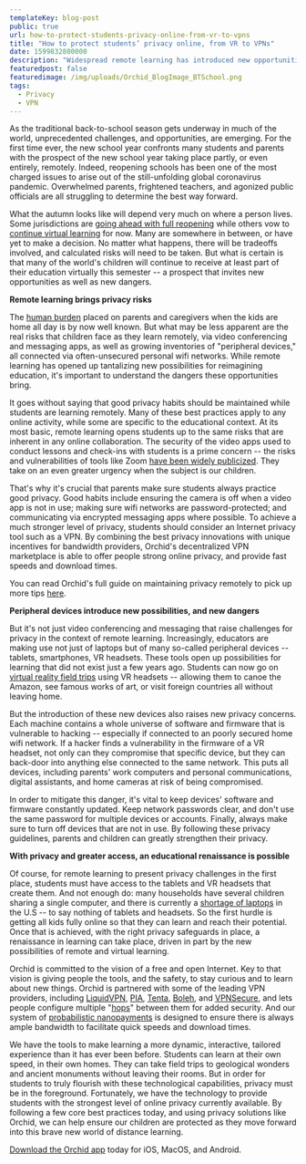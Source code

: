 ```yaml
---
templateKey: blog-post
public: true
url: how-to-protect-students-privacy-online-from-vr-to-vpns
title: "How to protect students’ privacy online, from VR to VPNs"
date: 1599832800000
description: "Widespread remote learning has introduced new opportunities as well as new dangers"
featuredpost: false
featuredimage: /img/uploads/Orchid_BlogImage_BTSchool.png
tags:
  - Privacy
  - VPN
---
```

As the traditional back-to-school season gets underway in much of the world, unprecedented challenges, and opportunities, are emerging. For the first time ever, the new school year confronts many students and parents with the prospect of the new school year taking place partly, or even entirely, remotely. Indeed, reopening schools has been one of the most charged issues to arise out of the still-unfolding global coronavirus pandemic. Overwhelmed parents, frightened teachers, and agonized public officials are all struggling to determine the best way forward.

What the autumn looks like will depend very much on where a person lives. Some jurisdictions are [going ahead with full reopening](https://www.washingtonpost.com/local/education/florida-coronavirus-schools/2020/08/14/a37b39a8-dd99-11ea-b205-ff838e15a9a6_story.html) while others vow to [continue virtual learning](https://edsource.org/2020/schools-in-los-angeles-san-diego-wont-reopen-for-in-person-learning-next-month/635924) for now. Many are somewhere in between, or have yet to make a decision. No matter what happens, there will be tradeoffs involved, and calculated risks will need to be taken. But what is certain is that many of the world's children will continue to receive at least part of their education virtually this semester -- a prospect that invites new opportunities as well as new dangers.

**Remote learning brings privacy risks**

The [human burden](https://nypost.com/2020/03/29/remote-learning-is-turning-out-to-be-a-burden-for-parents/) placed on parents and caregivers when the kids are home all day is by now well known. But what may be less apparent are the real risks that children face as they learn remotely, via video conferencing and messaging apps, as well as growing inventories of "peripheral devices," all connected via often-unsecured personal wifi networks. While remote learning has opened up tantalizing new possibilities for reimagining education, it's important to understand the dangers these opportunities bring.

It goes without saying that good privacy habits should be maintained while students are learning remotely. Many of these best practices apply to any online activity, while some are specific to the educational context. At its most basic, remote learning opens students up to the same risks that are inherent in any online collaboration. The security of the video apps used to conduct lessons and check-ins with students is a prime concern -- the risks and vulnerabilities of tools like Zoom [have been widely publicized](https://www.theguardian.com/technology/2020/apr/08/zoom-privacy-video-chat-alternatives#:~:text=Cons%3A%20Zoom%20has%20had%20some,over%20a%20Zoom%20user's%20Mac.). They take on an even greater urgency when the subject is our children.

That's why it's crucial that parents make sure students always practice good privacy. Good habits include ensuring the camera is off when a video app is not in use; making sure wifi networks are password-protected; and communicating via encrypted messaging apps where possible. To achieve a much stronger level of privacy, students should consider an Internet privacy tool such as a VPN. By combining the best privacy innovations with unique incentives for bandwidth providers, Orchid's decentralized VPN marketplace is able to offer people strong online privacy, and provide fast speeds and download times.

You can read Orchid's full guide on maintaining privacy remotely to pick up more tips [here](/tips-for-protecting-your-privacy-while-working-from-home/).

**Peripheral devices introduce new possibilities, and new dangers**

But it's not just video conferencing and messaging that raise challenges for privacy in the context of remote learning. Increasingly, educators are making use not just of laptops but of many so-called peripheral devices -- tablets, smartphones, VR headsets. These tools open up possibilities for learning that did not exist just a few years ago. Students can now go on [virtual reality field trips](https://www.weareteachers.com/best-virtual-field-trips/) using VR headsets -- allowing them to canoe the Amazon, see famous works of art, or visit foreign countries all without leaving home.

But the introduction of these new devices also raises new privacy concerns. Each machine contains a whole universe of software and firmware that is vulnerable to hacking -- especially if connected to an poorly secured home wifi network. If a hacker finds a vulnerability in the firmware of a VR headset, not only can they compromise that specific device, but they can back-door into anything else connected to the same network. This puts all devices, including parents' work computers and personal communications, digital assistants, and home cameras at risk of being compromised.

In order to mitigate this danger, it's vital to keep devices' software and firmware constantly updated. Keep network passwords clear, and don't use the same password for multiple devices or accounts. Finally, always make sure to turn off devices that are not in use. By following these privacy guidelines, parents and children can greatly strengthen their privacy.

**With privacy and greater access, an educational renaissance is possible**

Of course, for remote learning to present privacy challenges in the first place, students must have access to the tablets and VR headsets that create them. And not enough do: many households have several children sharing a single computer, and there is currently a [shortage of laptops](https://www.wsj.com/articles/laptop-shortage-hits-u-s-schools-as-thousands-face-online-learning-without-device-11598434201) in the U.S -- to say nothing of tablets and headsets. So the first hurdle is getting all kids fully online so that they can learn and reach their potential. Once that is achieved, with the right privacy safeguards in place, a renaissance in learning can take place, driven in part by the new possibilities of remote and virtual learning.

Orchid is committed to the vision of a free and open Internet. Key to that vision is giving people the tools, and the safety, to stay curious and to learn about new things. Orchid is partnered with some of the leading VPN providers, including [LiquidVPN](/orchid-partners-with-liquidvpn/), [PIA](/pia-bringing-trusted-private-bandwidth-to-orchid-users/), [Tenta](https://tenta.com/), [Boleh](https://www.bolehvpn.net/), and [VPNSecure](/orchid-partners-with-vpnsecure/), and lets people configure multiple "[hops](/what-is-a-hop/)" between them for added security. And our system of [probabilistic nanopayments](/introducing-nanopayments/) is designed to ensure there is always ample bandwidth to facilitate quick speeds and download times.

We have the tools to make learning a more dynamic, interactive, tailored experience than it has ever been before. Students can learn at their own speed, in their own homes. They can take field trips to geological wonders and ancient monuments without leaving their rooms. But in order for students to truly flourish with these technological capabilities, privacy must be in the foreground. Fortunately, we have the technology to provide students with the strongest level of online privacy currently available. By following a few core best practices today, and using privacy solutions like Orchid, we can help ensure our children are protected as they move forward into this brave new world of distance learning.

[Download the Orchid app](https://www.orchid.com/download) today for iOS, MacOS, and Android.
